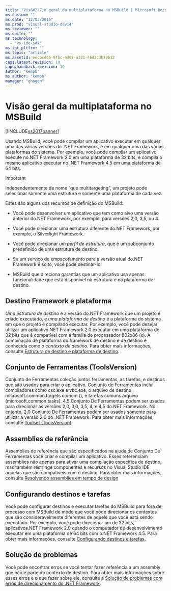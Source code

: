 ```yaml
---
title: "Vis&#227;o geral da multiplataforma no MSBuild | Microsoft Docs"
ms.custom: ""
ms.date: "12/03/2016"
ms.prod: "visual-studio-dev14"
ms.reviewer: ""
ms.suite: ""
ms.technology: 
  - "vs-ide-sdk"
ms.tgt_pltfrm: ""
ms.topic: "article"
ms.assetid: eecbcd65-9fbc-4307-a321-46d3c3b79b12
caps.latest.revision: 10
caps.handback.revision: 10
author: "kempb"
ms.author: "kempb"
manager: "ghogen"
---
```

# Vis&#227;o geral da multiplataforma no MSBuild
[!INCLUDE[vs2017banner](../code-quality/includes/vs2017banner.md)]

Usando MSBuild, você pode compilar um aplicativo executar em qualquer uma das várias versões do .NET Framework, e em qualquer uma das várias plataformas do sistema.  Por exemplo, você pode compilar um aplicativo execute no.NET Framework 2.0 em uma plataforma de 32 bits, e compila o mesmo aplicativo executar no .NET Framework 4.5 em uma plataforma de 64 bits.  
  
> [!IMPORTANT]
>  Independentemente de nome “que multitargeting”, um projeto pode selecionar somente uma estrutura e somente uma plataforma de cada vez.  
  
 Estes são alguns dos recursos de definição do MSBuild:  
  
-   Você pode desenvolver um aplicativo que tem como alvo uma versão anterior do.NET Framework, por exemplo, para versões 2,0, 3,5, ou 4.  
  
-   Você pode direcionar uma estrutura diferente do.NET Framework, por exemplo, o Silverlight Framework.  
  
-   Você pode direcionar *um perfil de estrutura*, que é um subconjunto predefinido de uma estrutura de destino.  
  
-   Se um serviço de empacotamento para a versão atual do.NET Framework é solto, você pode destinar\-lo.  
  
-   MSBuild que direciona garantias que um aplicativo usa apenas funcionalidade que está disponível na estrutura e na plataforma de destino.  
  
## Destino Framework e plataforma  
 *Uma estrutura de destino* é a versão do.NET Framework que um projeto é criado executado, e *uma plataforma de destino* é a plataforma do sistema em que o projeto é compilado executar.  Por exemplo, você pode desejar utilizar um aplicativo.NET Framework 2.0 executar em uma plataforma de 32 bits que é compatível com a família do processador 802x86 \(x\).  A combinação de plataforma do framework de destino e de destino é conhecida como *o contexto de destino*.  Para obter mais informações, consulte [Estrutura de destino e plataforma de destino](../msbuild/msbuild-target-framework-and-target-platform.md).  
  
## Conjunto de Ferramentas \(ToolsVersion\)  
 Conjunto de Ferramentas coleção juntos ferramentas, as tarefas, e destinos que são usados para criar o aplicativo.  Conjunto de Ferramentas inclui compiladores como csc.exe e vbc.exe, o arquivo de destino microsoft.common.targets comum \(\), e tarefas comuns arquivo \(microsoft.common.tasks\).  4,5 Conjunto De Ferramentas podem ser usados para direcionar as versões 2,0, 3,0, 3,5, 4, e 4,5 do.NET Framework. No entanto, 2,0 Conjunto De Ferramentas podem ser usados somente para utilizar a versão 2,0 do .NET Framework.  Para obter mais informações, consulte [Toolset \(ToolsVersion\)](../msbuild/msbuild-toolset-toolsversion.md).  
  
## Assemblies de referência  
 Assemblies de referência que são especificados na ajuda de Conjunto De Ferramentas você criar e compilar um aplicativo.  Esses referenciam assemblies não apenas para ativar uma compilação específica de destino, mas também restringe componentes e recursos no Visual Studio IDE aquelas que são compatíveis com o destino.  Para obter mais informações, consulte [Resolvendo assemblies em tempo de design](../msbuild/resolving-assemblies-at-design-time.md)  
  
## Configurando destinos e tarefas  
 Você pode configurar destinos e executar tarefas do MSBuild para fora de processo com MSBuild de modo que você pode direcionar os contextos que são consideravelmente diferentes de aquele que você está sendo executado.  Por exemplo, você pode direcionar um de 32 bits, aplicativos.NET Framework 2.0 quando o computador de desenvolvimento executar em uma plataforma de 64 bits com o.NET Framework 4.5. Para obter mais informações, consulte [Configurando destinos e tarefas](../msbuild/configuring-targets-and-tasks.md).  
  
## Solução de problemas  
 Você pode encontrar erros se você tentar fazer referência a um assembly que não é parte do contexto de destino.  Para obter mais informações sobre esses erros e o que fazer sobre ele, consulte a [Solução de problemas com erros de direcionamento do .NET Framework](../msbuild/troubleshooting-dotnet-framework-targeting-errors.md).